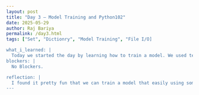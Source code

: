 ```yaml
---
layout: post
title: "Day 3 – Model Training and Python102"
date: 2025-05-29
author: Raj Bariya
permalink: /day3.html
tags: ["Set", "Dictionry", "Model Training", "File I/O]

what_i_learned: |
  Today we started the day by learning how to train a model. We used teachable machines where we trained our model using images. Later we continued our pyhton102 classes where we practiced sets and dictionaries. At the second half session I learned file reading, writing and appending. We also had time bonding with our team members by playing escape rooms.
blockers: |
  No Blockers.

reflection: |
  I found it pretty fun that we can train a model that easily using some pictures only. The model was quite accurate. The team bonding activity was quite fun. The guys knows what we did, lol. The revision for set and dictionary was fruitful as well. 
---
```

